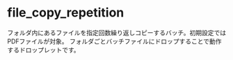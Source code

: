 # file_copy_repetition
フォルダ内にあるファイルを指定回数繰り返しコピーするバッチ。初期設定ではPDFファイルが対象。
フォルダごとバッチファイルにドロップすることで動作するドロップレットです。
